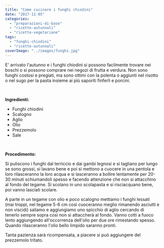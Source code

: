 ```yaml
---
title: "Come cucinare i funghi chiodini"
date: "2017-11-05"
categories: 
  - "preparazioni-di-base"
  - "ricette-autunnali"
  - "ricette-vegetariane"
tags: 
  - "funghi-chiodini"
  - "ricette-autunnali"
coverImage: "../images/funghi.jpg"
---
```


E' arrivato l'autunno e i funghi chiodini si possono facilmente trovare nei boschi o si possono comprare nei negozi di frutta e verdura. Non sono funghi costosi e pregiati, ma sono ottimi con la polenta o aggiunti nel risotto o nel sugo per la pasta insieme ai più saporiti finferli e porcini.

 

**Ingredienti:**

- Funghi chiodini
- Scalogno
- Aglio
- Olio
- Prezzemolo
- Sale

 

**Procedimento:**

Si puliscono i funghi dal terriccio e dai gambi legnosi e si tagliano per lungo se sono grossi, si lavano bene e poi si mettono a cuocere in una pentola e loro rilasceranno la loro acqua e si lasceranno a bollire lentamente per 20-30 minuti schiumandoli spesso e facendo attenzione che non si attacchino al fondo del tegame. Si scolano in uno scolapasta e si risciacquano bene, poi vanno lasciati scolare.

A parte in un tegame con olio e poco scalogno mettiamo i funghi lessati (mai troppi, nel tegame 5-6 cm così cuoceranno meglio rimanendo asciutti e non viscidi) saliamo e aggiungiamo uno spicchio di aglio cercando di tenerlo sempre sopra così non si attaccherà al fondo. Vanno cotti a fuoco lento aggiungendo all'occorrenza dell'olio per due ore rimestando spesso. Quando rilasceranno l'olio bello limpido saranno pronti.

Tanta pazienza sarà ricompensata, a piacere si può aggiungere del prezzemolo tritato.
